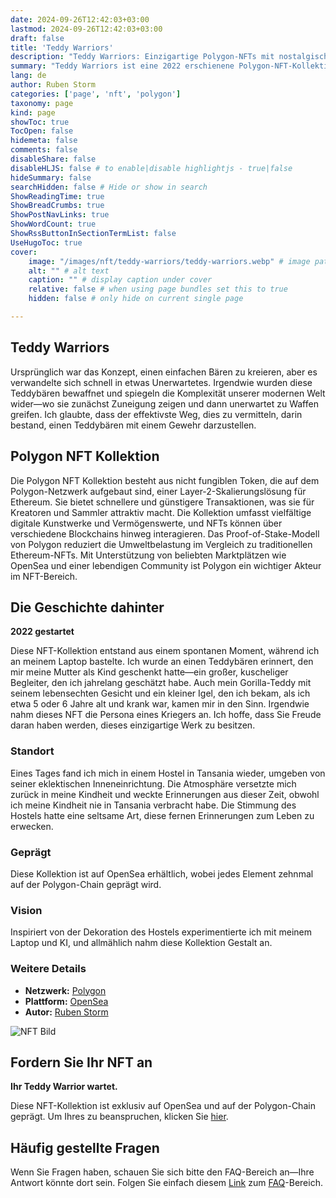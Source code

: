 ```yaml
---
date: 2024-09-26T12:42:03+03:00
lastmod: 2024-09-26T12:42:03+03:00
draft: false
title: 'Teddy Warriors'
description: "Teddy Warriors: Einzigartige Polygon-NFTs mit nostalgischem Touch"
summary: "Teddy Warriors ist eine 2022 erschienene Polygon-NFT-Kollektion, die bewaffnete Teddybären zeigt. Sie ist von Kindheitserinnerungen und einem nostalgischen Erlebnis in Tansania inspiriert. Die NFTs sind exklusiv auf Opensea erhältlich, wobei jedes NFT zehnmal geprägt wird."
lang: de
author: Ruben Storm
categories: ['page', 'nft', 'polygon']
taxonomy: page
kind: page
showToc: true
TocOpen: false
hidemeta: false
comments: false
disableShare: false
disableHLJS: false # to enable|disable highlightjs - true|false
hideSummary: false
searchHidden: false # Hide or show in search
ShowReadingTime: true
ShowBreadCrumbs: true
ShowPostNavLinks: true
ShowWordCount: true
ShowRssButtonInSectionTermList: false
UseHugoToc: true
cover:
    image: "/images/nft/teddy-warriors/teddy-warriors.webp" # image path/url
    alt: "" # alt text
    caption: "" # display caption under cover
    relative: false # when using page bundles set this to true
    hidden: false # only hide on current single page

---
```


## Teddy Warriors

Ursprünglich war das Konzept, einen einfachen Bären zu kreieren, aber es verwandelte sich schnell in etwas Unerwartetes. Irgendwie wurden diese Teddybären bewaffnet und spiegeln die Komplexität unserer modernen Welt wider—wo sie zunächst Zuneigung zeigen und dann unerwartet zu Waffen greifen. Ich glaubte, dass der effektivste Weg, dies zu vermitteln, darin bestand, einen Teddybären mit einem Gewehr darzustellen.

## Polygon NFT Kollektion

Die Polygon NFT Kollektion besteht aus nicht fungiblen Token, die auf dem Polygon-Netzwerk aufgebaut sind, einer Layer-2-Skalierungslösung für Ethereum. Sie bietet schnellere und günstigere Transaktionen, was sie für Kreatoren und Sammler attraktiv macht. Die Kollektion umfasst vielfältige digitale Kunstwerke und Vermögenswerte, und NFTs können über verschiedene Blockchains hinweg interagieren. Das Proof-of-Stake-Modell von Polygon reduziert die Umweltbelastung im Vergleich zu traditionellen Ethereum-NFTs. Mit Unterstützung von beliebten Marktplätzen wie OpenSea und einer lebendigen Community ist Polygon ein wichtiger Akteur im NFT-Bereich.

## Die Geschichte dahinter
**2022 gestartet**

Diese NFT-Kollektion entstand aus einem spontanen Moment, während ich an meinem Laptop bastelte. Ich wurde an einen Teddybären erinnert, den mir meine Mutter als Kind geschenkt hatte—ein großer, kuscheliger Begleiter, den ich jahrelang geschätzt habe. Auch mein Gorilla-Teddy mit seinem lebensechten Gesicht und ein kleiner Igel, den ich bekam, als ich etwa 5 oder 6 Jahre alt und krank war, kamen mir in den Sinn. Irgendwie nahm dieses NFT die Persona eines Kriegers an. Ich hoffe, dass Sie Freude daran haben werden, dieses einzigartige Werk zu besitzen.

### Standort

Eines Tages fand ich mich in einem Hostel in Tansania wieder, umgeben von seiner eklektischen Inneneinrichtung. Die Atmosphäre versetzte mich zurück in meine Kindheit und weckte Erinnerungen aus dieser Zeit, obwohl ich meine Kindheit nie in Tansania verbracht habe. Die Stimmung des Hostels hatte eine seltsame Art, diese fernen Erinnerungen zum Leben zu erwecken.

### Geprägt

Diese Kollektion ist auf OpenSea erhältlich, wobei jedes Element zehnmal auf der Polygon-Chain geprägt wird.

### Vision

Inspiriert von der Dekoration des Hostels experimentierte ich mit meinem Laptop und KI, und allmählich nahm diese Kollektion Gestalt an.

### Weitere Details

- **Netzwerk:** [Polygon][defPolExplorer]
- **Plattform:** [OpenSea][defNFTlink]
- **Autor:** [Ruben Storm][defHomepageLink]

![NFT Bild][defNFTimage]

## Fordern Sie Ihr NFT an
**Ihr Teddy Warrior wartet.**

Diese NFT-Kollektion ist exklusiv auf OpenSea und auf der Polygon-Chain geprägt. Um Ihres zu beanspruchen, klicken Sie [hier][defNFTlink].

## Häufig gestellte Fragen

Wenn Sie Fragen haben, schauen Sie sich bitte den FAQ-Bereich an—Ihre Antwort könnte dort sein. Folgen Sie einfach diesem [Link][defFAQlink] zum [FAQ][defFAQlink]-Bereich.


[defNFTimage]: /images/nft/teddy-warriors/teddy-warriors-quattro.webp
[defNFTlink]: https://opensea.io/collection/teddy-warriors
[defFAQlink]: /de/faq
[defHomepageLink]: https://rubenstorm.github.io/
[defPolExplorer]: https://polygonscan.com/